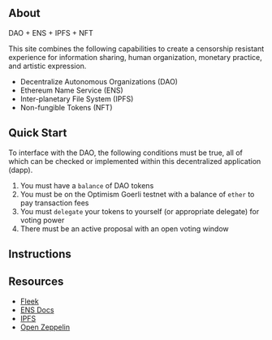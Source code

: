 ## About

DAO + ENS + IPFS + NFT

This site combines the following capabilities to create a censorship resistant experience for information sharing, human organization, monetary practice, and artistic expression.

* Decentralize Autonomous Organizations (DAO)
* Ethereum Name Service (ENS)
* Inter-planetary File System (IPFS)
* Non-fungible Tokens (NFT)

## Quick Start

To interface with the DAO, the following conditions must be true, all of which can be checked or implemented within this decentralized application (dapp).

1. You must have a `balance` of DAO tokens
2. You must be on the Optimism Goerli testnet with a balance of `ether` to pay transaction fees 
3. You must `delegate` your tokens to yourself (or appropriate delegate) for voting power
4. There must be an active proposal with an open voting window

## Instructions




## Resources

* [Fleek](https://app.fleek.co/)
* [ENS Docs](https://docs.ens.domains/)
* [IPFS](https://ipfs.tech/)
* [Open Zeppelin](https://docs.openzeppelin.com/contracts/4.x/)